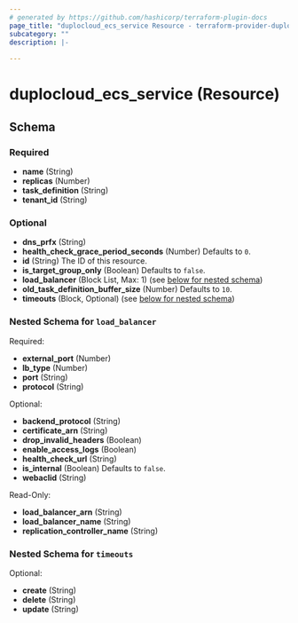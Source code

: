 ```yaml
---
# generated by https://github.com/hashicorp/terraform-plugin-docs
page_title: "duplocloud_ecs_service Resource - terraform-provider-duplocloud"
subcategory: ""
description: |-
  
---
```


# duplocloud_ecs_service (Resource)





<!-- schema generated by tfplugindocs -->
## Schema

### Required

- **name** (String)
- **replicas** (Number)
- **task_definition** (String)
- **tenant_id** (String)

### Optional

- **dns_prfx** (String)
- **health_check_grace_period_seconds** (Number) Defaults to `0`.
- **id** (String) The ID of this resource.
- **is_target_group_only** (Boolean) Defaults to `false`.
- **load_balancer** (Block List, Max: 1) (see [below for nested schema](#nestedblock--load_balancer))
- **old_task_definition_buffer_size** (Number) Defaults to `10`.
- **timeouts** (Block, Optional) (see [below for nested schema](#nestedblock--timeouts))

<a id="nestedblock--load_balancer"></a>
### Nested Schema for `load_balancer`

Required:

- **external_port** (Number)
- **lb_type** (Number)
- **port** (String)
- **protocol** (String)

Optional:

- **backend_protocol** (String)
- **certificate_arn** (String)
- **drop_invalid_headers** (Boolean)
- **enable_access_logs** (Boolean)
- **health_check_url** (String)
- **is_internal** (Boolean) Defaults to `false`.
- **webaclid** (String)

Read-Only:

- **load_balancer_arn** (String)
- **load_balancer_name** (String)
- **replication_controller_name** (String)


<a id="nestedblock--timeouts"></a>
### Nested Schema for `timeouts`

Optional:

- **create** (String)
- **delete** (String)
- **update** (String)


